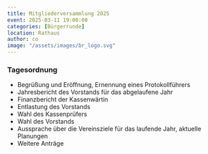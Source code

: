 ```yaml
---
title: Mitgliederversammlung 2025
event: 2025-03-11 19:00:00
categories: [Bürgerrunde]
location: Rathaus
author: co
image: "/assets/images/br_logo.svg"
---
```


### Tagesordnung

- Begrüßung und Eröffnung, Ernennung eines Protokollführers
- Jahresbericht des Vorstands für das abgelaufene Jahr
- Finanzbericht der Kassenwärtin
- Entlastung des Vorstands
- Wahl des Kassenprüfers
- Wahl des Vorstands
- Aussprache über die Vereinsziele für das laufende Jahr, aktuelle Planungen
- Weitere Anträge
